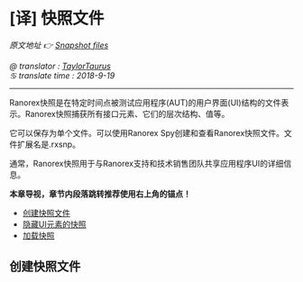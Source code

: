 # [译] 快照文件

*原文地址 👉 [Snapshot files][0]*

*@ translator : [TaylorTaurus](https://github.com/taylortaurus)*    
*♋ translate time : 2018-9-19*    

---

Ranorex快照是在特定时间点被测试应用程序(AUT)的用户界面(UI)结构的文件表示。Ranorex快照捕获所有接口元素、它们的层次结构、值等。

它可以保存为单个文件。可以使用Ranorex Spy创建和查看Ranorex快照文件。文件扩展名是.rxsnp。

通常，Ranorex快照用于与Ranorex支持和技术销售团队共享应用程序UI的详细信息。

**本章导视，章节内段落跳转推荐使用右上角的锚点！**  

- [创建快照文件](#创建快照文件)
- [隐藏UI元素的快照]()
- [加载快照]()

## 创建快照文件



[0]: https://www.ranorex.com/help/latest/ranorex-studio-advanced/ranorex-spy/snapshot-files/
